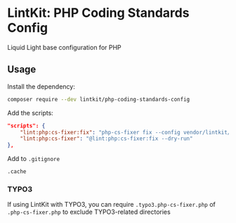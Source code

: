 # LintKit: PHP Coding Standards Config

Liquid Light base configuration for PHP

## Usage

Install the dependency:

```bash
composer require --dev lintkit/php-coding-standards-config
```

Add the scripts:

```json
"scripts": {
    "lint:php:cs-fixer:fix": "php-cs-fixer fix --config vendor/lintkit/php-coding-standards-config/.php-cs-fixer.php -v --diff",
    "lint:php:cs-fixer": "@lint:php:cs-fixer:fix --dry-run"
},
```

Add to `.gitignore`

```
.cache
```

### TYPO3

If using LintKit with TYPO3, you can require `.typo3.php-cs-fixer.php` of `.php-cs-fixer.php` to exclude TYPO3-related directories